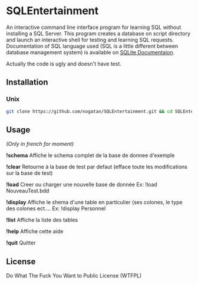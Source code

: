 # SQLEntertainment

An interactive command line interface program for learning SQL without installing a SQL Server.
This program creates a database on script directory and launch an interactive shell for testing and learning SQL requests. Documentation of SQL language used (SQL is a little different between database management system) is available on [SQLite Documentaion](https://www.sqlite.org/docs.html).

Actually the code is ugly and doesn't have test.

## Installation

### Unix

```bash
git clone https://github.com/nogatan/SQLEntertainment.git && cd SQLEntertainment && python3 SQLEntertainment/Sql_Entertainment.py
```

## Usage

*(Only in french for moment)*


**!schema**	Affiche le schema complet de la base de donnee d'exemple

**!clear**	Retourne à la base de test par defaut (efface toute les modifications sur la base de test)

**!load** <nom de la table>	Creer ou charger une nouvelle base de donnée Ex: !load NouveauTest.bdd

**!display** <nom de la table>	Affiche le shema d'une table en particulier (ses colones, le type des colones ect.... Ex: !display Personnel

**!list**	Affiche la liste des tables

**!help**	 Affiche cette aide

**!quit**	Quitter


## License

Do What The Fuck You Want to Public License (WTFPL)
